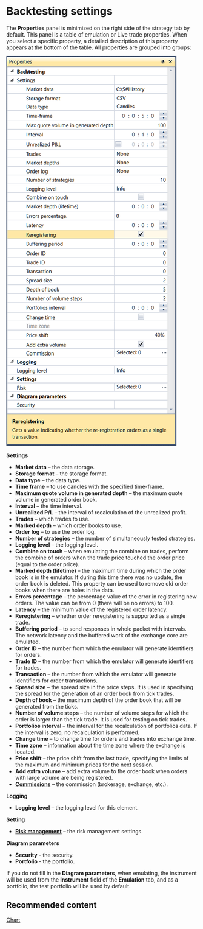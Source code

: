 # Backtesting settings

The **Properties** panel is minimized on the right side of the strategy tab by default. This panel is a table of emulation or Live trade properties. When you select a specific property, a detailed description of this property appears at the bottom of the table. All properties are grouped into groups:

![Designer Properties emulation 00](../images/Designer_Properties_emulation_00.png)

**Settings**

- **Market data** – the data storage.
- **Storage format** – the storage format.
- **Data type** – the data type.
- **Time frame** – to use candles with the specified time\-frame.
- **Maximum quote volume in generated depth** – the maximum quote volume in generated order book.
- **Interval** – the time interval.
- **Unrealized P\/L** – the interval of recalculation of the unrealized profit.
- **Trades** – which trades to use.
- **Marked depth** – which order books to use.
- **Order log** – to use the order log.
- **Number of strategies** – the number of simultaneously tested strategies.
- **Logging level** – the logging level.
- **Combine on touch** – when emulating the combine on trades, perform the combine of orders when the trade price touched the order price (equal to the order price).
- **Marked depth (lifetime)** – the maximum time during which the order book is in the emulator. If during this time there was no update, the order book is deleted. This property can be used to remove old order books when there are holes in the data.
- **Errors percentage** – the percentage value of the error in registering new orders. The value can be from 0 (there will be no errors) to 100.
- **Latency** – the minimum value of the registered order latency.
- **Reregistering** – whether order reregistering is supported as a single trade.
- **Buffering period** – to send responses in whole packet with intervals. The network latency and the buffered work of the exchange core are emulated.
- **Order ID** – the number from which the emulator will generate identifiers for orders.
- **Trade ID** – the number from which the emulator will generate identifiers for trades.
- **Transaction** – the number from which the emulator will generate identifiers for order transactions.
- **Spread size** – the spread size in the price steps. It is used in specifying the spread for the generation of an order book from tick trades.
- **Depth of book** – the maximum depth of the order book that will be generated from the ticks.
- **Number of volume steps** – the number of volume steps for which the order is larger than the tick trade. It is used for testing on tick trades.
- **Portfolios interval** – the interval for the recalculation of portfolios data. If the interval is zero, no recalculation is performed.
- **Change time** – to change time for orders and trades into exchange time.
- **Time zone** – information about the time zone where the exchange is located.
- **Price shift** – the price shift from the last trade, specifying the limits of the maximum and minimum prices for the next session.
- **Add extra volume** – add extra volume to the order book when orders with large volume are being registered.
- **[Commissions](Designer_Commission_Rule.md)** – the commission (brokerage, exchange, etc.).

**Logging**

- **Logging level** – the logging level for this element.

**Setting**

- **[Risk management](Designer_Risk_Rule.md)** – the risk management settings.

**Diagram parameters**

- **Security** \- the security.
- **Portfolio** \- the portfolio.

If you do not fill in the **Diagram parameters**, when emulating, the instrument will be used from the **Instrument** field of the **Emulation** tab, and as a portfolio, the test portfolio will be used by default.

## Recommended content

[Chart](Designer_Chart.md)

